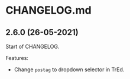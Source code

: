 # CHANGELOG.md

## 2.6.0 (26-05-2021)
Start of CHANGELOG.

Features:
  - Change `postag` to dropdown selector in TrEd.